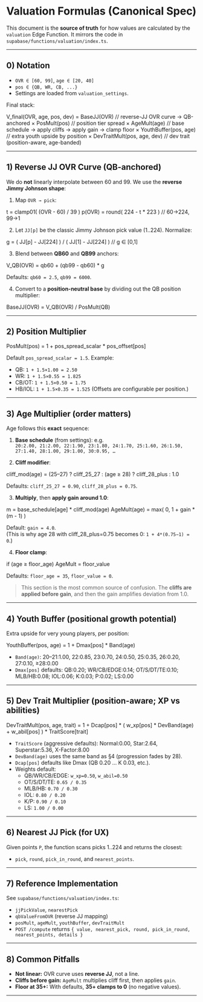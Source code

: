 # Valuation Formulas (Canonical Spec)

This document is the **source of truth** for how values are calculated by the `valuation` Edge Function. It mirrors the code in `supabase/functions/valuation/index.ts`.

---

## 0) Notation
- `OVR ∈ [60, 99]`, `age ∈ [20, 40]`
- `pos ∈ {QB, WR, CB, ...}`
- Settings are loaded from `valuation_settings`.

Final stack:

V_final(OVR, age, pos, dev) =
BaseJJ(OVR) // reverse-JJ OVR curve → QB-anchored
× PosMult(pos) // position tier spread
× AgeMult(age) // base schedule → apply cliffs → apply gain → clamp floor
× YouthBuffer(pos, age) // extra youth upside by position
× DevTraitMult(pos, age, dev) // dev trait (position-aware, age-banded)


---

## 1) Reverse JJ OVR Curve (QB-anchored)
We do **not** linearly interpolate between 60 and 99. We use the **reverse Jimmy Johnson shape**:

1. Map `OVR → pick`:

t = clamp01( (OVR - 60) / 39 )
p(OVR) = round( 224 - t * 223 ) // 60→224, 99→1

2. Let `JJ[p]` be the classic Jimmy Johnson pick value (1..224). Normalize:

g = ( JJ[p] - JJ[224] ) / ( JJ[1] - JJ[224] ) // g ∈ [0,1]

3. Blend between **QB60** and **QB99** anchors:

V_QB(OVR) = qb60 + (qb99 - qb60) * g

Defaults: `qb60 = 2.5`, `qb99 = 6000`.

4. Convert to a **position-neutral base** by dividing out the QB position multiplier:

BaseJJ(OVR) = V_QB(OVR) / PosMult(QB)


---

## 2) Position Multiplier

PosMult(pos) = 1 + pos_spread_scalar * pos_offset[pos]

Default `pos_spread_scalar = 1.5`. Example:
- QB: `1 + 1.5×1.00 = 2.50`
- WR: `1 + 1.5×0.55 = 1.825`
- CB/OT: `1 + 1.5×0.50 = 1.75`
- HB/IOL: `1 + 1.5×0.35 = 1.525`
(Offsets are configurable per position.)

---

## 3) Age Multiplier (order matters)
Age follows this **exact** sequence:

1) **Base schedule** (from settings): e.g.  
   `20:2.00, 21:2.00, 22:1.90, 23:1.80, 24:1.70, 25:1.60, 26:1.50, 27:1.40, 28:1.00, 29:1.00, 30:0.95, …`

2) **Cliff modifier**:

cliff_mod(age) = (25–27) ? cliff_25_27 :
(age ≥ 28) ? cliff_28_plus :
1.0

Defaults: `cliff_25_27 = 0.90`, `cliff_28_plus = 0.75`.

3) **Multiply**, then **apply gain around 1.0**:

m = base_schedule[age] * cliff_mod(age)
AgeMult(age) = max( 0, 1 + gain * (m - 1) )

Default: `gain = 4.0`.  
(This is why age 28 with cliff_28_plus=0.75 becomes 0: `1 + 4*(0.75−1) = 0`.)

4) **Floor clamp**:

if (age ≥ floor_age) AgeMult = floor_value

Defaults: `floor_age = 35`, `floor_value = 0`.

> This section is the most common source of confusion. The **cliffs are applied before gain**, and then the gain amplifies deviation from 1.0.

---

## 4) Youth Buffer (positional growth potential)
Extra upside for very young players, per position:

YouthBuffer(pos, age) = 1 + Dmax[pos] * Band(age)

- `Band(age)`: 20–21:1.00, 22:0.85, 23:0.70, 24:0.50, 25:0.35, 26:0.20, 27:0.10, ≥28:0.00
- `Dmax[pos]` defaults: QB:0.20; WR/CB/EDGE:0.14; OT/S/DT/TE:0.10; MLB/HB:0.08; IOL:0.06; K:0.03; P:0.02; LS:0.00

---

## 5) Dev Trait Multiplier (position-aware; XP vs abilities)

DevTraitMult(pos, age, trait) =
1 + Dcap[pos] * ( w_xp[pos] * DevBand(age) + w_abil[pos] ) * TraitScore[trait]

- `TraitScore` (aggressive defaults): Normal:0.00, Star:2.64, Superstar:5.36, X-Factor:8.00
- `DevBand(age)` uses the same band as §4 (progression fades by 28).
- `Dcap[pos]` defaults like Dmax (QB 0.20 … K 0.03, etc.).
- Weights default:
  - QB/WR/CB/EDGE: `w_xp=0.50`, `w_abil=0.50`
  - OT/S/DT/TE: `0.65 / 0.35`
  - MLB/HB: `0.70 / 0.30`
  - IOL: `0.80 / 0.20`
  - K/P: `0.90 / 0.10`
  - LS: `1.00 / 0.00`

---

## 6) Nearest JJ Pick (for UX)
Given points `P`, the function scans picks 1..224 and returns the closest:
- `pick`, `round`, `pick_in_round`, and `nearest_points`.

---

## 7) Reference Implementation
See `supabase/functions/valuation/index.ts`:
- `jjPickValue`, `nearestPick`
- `qbValueFromOVR` (reverse JJ mapping)
- `posMult`, `ageMult`, `youthBuffer`, `devTraitMult`
- `POST /compute` returns `{ value, nearest_pick, round, pick_in_round, nearest_points, details }`

---

## 8) Common Pitfalls
- **Not linear:** OVR curve uses **reverse JJ**, not a line.
- **Cliffs before gain:** `AgeMult` multiplies cliff first, then applies `gain`.
- **Floor at 35+:** With defaults, **35+ clamps to 0** (no negative values).

---
